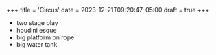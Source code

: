 +++
title = 'Circus'
date = 2023-12-21T09:20:47-05:00
draft = true
+++

- two stage play
- houdini esque
- big platform on rope
- big water tank
